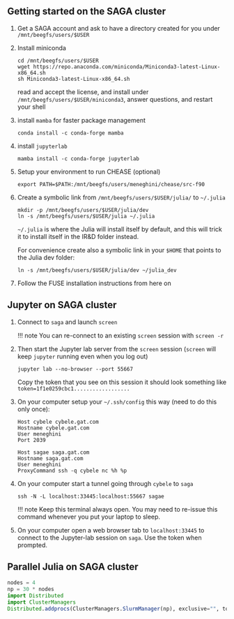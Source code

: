## Getting started on the SAGA cluster

1. Get a SAGA account and ask to have a directory created for you under `/mnt/beegfs/users/$USER`

2. Install miniconda
   ```
   cd /mnt/beegfs/users/$USER
   wget https://repo.anaconda.com/miniconda/Miniconda3-latest-Linux-x86_64.sh
   sh Miniconda3-latest-Linux-x86_64.sh
   ```
   read and accept the license, and install under `/mnt/beegfs/users/$USER/miniconda3`, answer questions, and restart your shell

3. install `mamba` for faster package management
   ```
   conda install -c conda-forge mamba
   ```

4. install `jupyterlab`
   ```
   mamba install -c conda-forge jupyterlab
   ```
5. Setup your environment to run CHEASE (optional)
   ```
   export PATH=$PATH:/mnt/beegfs/users/meneghini/chease/src-f90
   ```

6. Create a symbolic link from `/mnt/beegfs/users/$USER/julia/` to `~/.julia`
   ```
   mkdir -p /mnt/beegfs/users/$USER/julia/dev
   ln -s /mnt/beegfs/users/$USER/julia ~/.julia
   ```
   `~/.julia` is where the Julia will install itself by default, and this will trick it to install itself in the IR&D folder instead.

   For convenience create also a symbolic link in your `$HOME` that points to the Julia dev folder:
   ```
   ln -s /mnt/beegfs/users/$USER/julia/dev ~/julia_dev
   ```

7. Follow the FUSE installation instructions from here on

## Jupyter on SAGA cluster

1. Connect to `saga` and launch `screen`

   !!! note
       You can re-connect to an existing `screen` session with `screen -r`

2. Then start the Jupyter lab server from the `screen` session (`screen` will keep `jupyter` running even when you log out)
   ```
   jupyter lab --no-browser --port 55667
   ```

   Copy the token that you see on this session it should look something like ```token=1f1e0259cbc1..................```

3. On your computer setup your `~/.ssh/config` this way (need to do this only once):
   ```
   Host cybele cybele.gat.com
   Hostname cybele.gat.com
   User meneghini
   Port 2039

   Host sagae saga.gat.com
   Hostname saga.gat.com
   User meneghini
   ProxyCommand ssh -q cybele nc %h %p
   ```

4. On your computer start a tunnel going through `cybele` to `saga`
   ```
   ssh -N -L localhost:33445:localhost:55667 sagae
   ```
   !!! note
       Keep this terminal always open. You may need to re-issue this command whenever you put your laptop to sleep.

5. On your computer open a web browser tab to `localhost:33445` to connect to the Jupyter-lab session on `saga`. Use the token when prompted.

## Parallel Julia on SAGA cluster

```julia
nodes = 4
np = 30 * nodes
import Distributed
import ClusterManagers
Distributed.addprocs(ClusterManagers.SlurmManager(np), exclusive="", topology=:master_worker)
```
